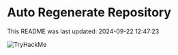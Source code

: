 # Auto Regenerate Repository

This README was last updated: 2024-09-22 12:47:23

 ![TryHackMe](https://tryhackme.com/badge/533634)